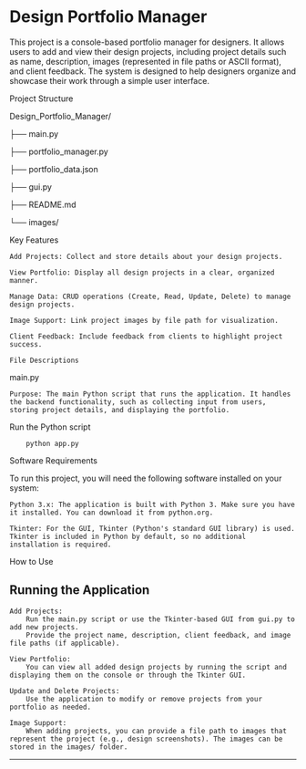 # Design Portfolio Manager

This project is a console-based portfolio manager for designers. It allows users to add and view their design projects, including project details such as name, description, images (represented in file paths or ASCII format), and client feedback. The system is designed to help designers organize and showcase their work through a simple user interface.

Project Structure

Design_Portfolio_Manager/

├── main.py

├── portfolio_manager.py

├── portfolio_data.json

├── gui.py

├── README.md

└── images/

Key Features

    Add Projects: Collect and store details about your design projects.
    
    View Portfolio: Display all design projects in a clear, organized manner.
    
    Manage Data: CRUD operations (Create, Read, Update, Delete) to manage design projects.
    
    Image Support: Link project images by file path for visualization.
    
    Client Feedback: Include feedback from clients to highlight project success.

    File Descriptions
    
 main.py

    Purpose: The main Python script that runs the application. It handles the backend functionality, such as collecting input from users, storing project details, and displaying the portfolio.

 Run the Python script
```
    python app.py
   ```

Software Requirements

To run this project, you will need the following software installed on your system:

    Python 3.x: The application is built with Python 3. Make sure you have it installed. You can download it from python.org.
    
    Tkinter: For the GUI, Tkinter (Python's standard GUI library) is used. Tkinter is included in Python by default, so no additional installation is required.

 How to Use
 
Running the Application
---
    Add Projects:
        Run the main.py script or use the Tkinter-based GUI from gui.py to add new projects.
        Provide the project name, description, client feedback, and image file paths (if applicable).

    View Portfolio:
        You can view all added design projects by running the script and displaying them on the console or through the Tkinter GUI.

    Update and Delete Projects:
        Use the application to modify or remove projects from your portfolio as needed.

    Image Support:
        When adding projects, you can provide a file path to images that represent the project (e.g., design screenshots). The images can be stored in the images/ folder.

   ---


   
